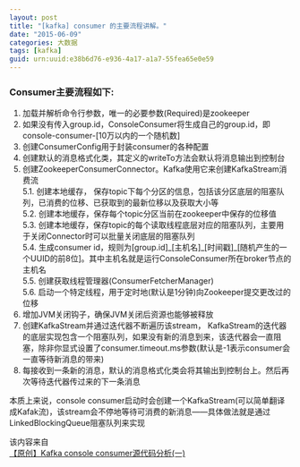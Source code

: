 ```yaml
---
layout: post
title: "[kafka] consumer 的主要流程讲解。"
date: "2015-06-09"
categories: 大数据
tags: [kafka]
guid: urn:uuid:e38b6d76-e936-4a17-a1a7-55fea65e0e59
---
```


### Consumer主要流程如下:  

1. 加载并解析命令行参数，唯一的必要参数(Required)是zookeeper
2. 如果没有传入group.id，ConsoleConsumer将生成自己的group.id，即console-consumer-[10万以内的一个随机数]
3. 创建ConsumerConfig用于封装consumer的各种配置
4. 创建默认的消息格式化类，其定义的writeTo方法会默认将消息输出到控制台
5. 创建ZookeeperConsumerConnector。Kafka使用它来创建KafkaStream消费流  
5.1. 创建本地缓存， 保存topic下每个分区的信息，包括该分区底层的阻塞队列，已消费的位移、已获取到的最新位移以及获取大小等  
5.2. 创建本地缓存，保存每个topic分区当前在zookeeper中保存的位移值  
5.3. 创建本地缓存，保存topic的每个读取线程底层对应的阻塞队列，主要用于关闭Connector时可以批量关闭底层的阻塞队列  
5.4. 生成consumer id，规则为[group.id]\_[主机名]\_[时间戳]\_[随机产生的一个UUID的前8位]。其中主机名就是运行ConsoleConsumer所在broker节点的主机名  
5.5. 创建获取线程管理器(ConsumerFetcherManager)  
5.6. 启动一个特定线程，用于定时地(默认是1分钟)向Zookeeper提交更改过的位移
6. 增加JVM关闭钩子，确保JVM关闭后资源也能够被释放
7. 创建KafkaStream并通过迭代器不断遍历该stream， KafkaStream的迭代器的底层实现包含一个阻塞队列，如果没有新的消息到来，该迭代器会一直阻塞，除非你显式设置了consumer.timeout.ms参数(默认是-1表示consumer会一直等待新消息的带来)
8. 每接收到一条新的消息，默认的消息格式化类会将其输出到控制台上。然后再次等待迭代器传过来的下一条消息

本质上来说，console consumer启动时会创建一个KafkaStream(可以简单翻译成Kafak流)，该stream会不停地等待可消费的新消息——具体做法就是通过LinkedBlockingQueue阻塞队列来实现


该内容来自  
[【原创】Kafka console consumer源代码分析(一)](http://www.cnblogs.com/huxi2b/p/4671925.html)
